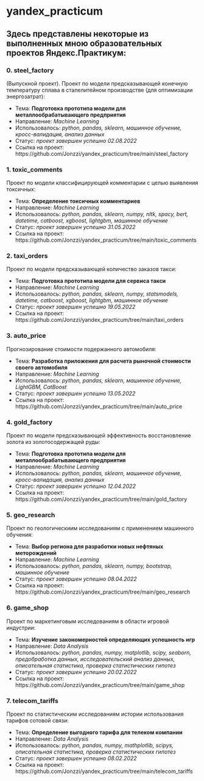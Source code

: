 <h1>yandex_practicum</h1>
<h2>Здесь представлены некоторые из выполненных мною образовательных проектов Яндекс.Практикум:</h2>

<h3>0. steel_factory</h3>
(Выпускной проект). Проект по модели предсказывающей конечную температуру сплава в сталелитейном производстве (для оптимизации энергозатрат):
<ul>
<li>Тема: <b>Подготовка прототипа модели для металлообрабатывающего предприятия</b>
<li>Направление: <i>Machine Learning</i>
<li>Использовалось: <i>python, pandas, sklearn, машинное обучение, кросс-валидация, анализ данных</i>
<li>Статус: <i>проект завершен успешно 02.08.2022</i>
<li>Ссылка на проект: https://github.com/Jonzzi/yandex_practicum/tree/main/steel_factory
</ul>

<h3>1. toxic_comments</h3>
Проект по модели классифицирующей комментарии с целью выявления токсичных:
<ul>
<li>Тема: <b>Определение токсичных комментариев</b>
<li>Направление: <i>Machine Learning</i>
<li>Использовалось: <i>python, pandas, sklearn, numpy, nltk, spacy, bert, datetime, catboost, xgboost, lightgbm, машинное обучение</i>
<li>Статус: <i>проект завершен успешно 31.05.2022</i>
<li>Ссылка на проект: https://github.com/Jonzzi/yandex_practicum/tree/main/toxic_comments
</ul>

<h3>2. taxi_orders</h3>
Проект по модели предсказывающей количество заказов такси:
<ul>
<li>Тема: <b>Подготовка прототипа модели для сервиса такси</b>
<li>Направление: <i>Machine Learning</i>
<li>Использовалось: <i>python, pandas, sklearn, numpy, statsmodels, datetime, catboost, xgboost, lightgbm, машинное обучение</i>
<li>Статус: <i>проект завершен успешно 19.05.2022</i>
<li>Ссылка на проект: https://github.com/Jonzzi/yandex_practicum/tree/main/taxi_orders
</ul>

<h3>3. auto_price</h3>
Прогнозирование стоимости подержанного автомобиля:
<ul>
<li>Тема: <b>Разработка приложения для расчета рыночной стоимости своего автомобиля</b>
<li>Направление: <i>Machine Learning</i>
<li>Использовалось: <i>python, pandas, sklearn, машинное обучение, LightGBM, CatBoost</i>
<li>Статус: <i>проект завершен успешно 13.05.2022</i>
<li>Ссылка на проект: https://github.com/Jonzzi/yandex_practicum/tree/main/auto_price
</ul>

<h3>4. gold_factory</h3>
Проект по модели предсказывающей эффективность восстановление золота из золотосодержащей руды:
<ul>
<li>Тема: <b>Подготовка прототипа модели для металлообрабатывающего предприятия</b>
<li>Направление: <i>Machine Learning</i>
<li>Использовалось: <i>python, pandas, sklearn, машинное обучение, кросс-валидация, анализ данных</i>
<li>Статус: <i>проект завершен успешно 12.04.2022</i>
<li>Ссылка на проект: https://github.com/Jonzzi/yandex_practicum/tree/main/gold_factory
</ul>

<h3>5. geo_research</h3>
Проект по геологическиим исследованиям с применением машинного обучения:
<ul>
<li>Тема: <b>Выбор региона для разработки новых нефтяных меторождений</b>
<li>Направление: <i>Machine Learning</i>
<li>Использовалось: <i>python, pandas, sklearn, numpy, bootstrap, машинное обучение</i>
<li>Статус: <i>проект завершен успешно 08.04.2022</i>
<li>Ссылка на проект: https://github.com/Jonzzi/yandex_practicum/tree/main/geo_research
</ul>
  
<h3>6. game_shop</h3>
Проект по маркетинговым исследованиям в области игровой индустрии:
<ul>
<li>Тема: <b>Изучение закономерностей определяющих успешность игр</b>
<li>Направление: <i>Data Analysis</i>
<li>Использовалось: <i>python, pandas, numpy, matplotlib, scipy, seaborn, предобработка данных, исследовательский анализ данных, описательная статистика, проверка статистических гипотез</i>
<li>Статус: <i>проект завершен успешно 20.02.2022</i>
<li>Ссылка на проект: https://github.com/Jonzzi/yandex_practicum/tree/main/game_shop
</ul>
  
<h3>7. telecom_tariffs</h3>
Проект по статистическим исследованиям истории использования тарифов сотовой связи:
<ul>
<li>Тема: <b>Определение выгодного тарифа для телеком компании</b>
<li>Направление: <i>Data Analysis</i>
<li>Использовалось: <i>python, pandas, numpy, mathplotlib, scipys, описательная статистика, проверка статистических гипотез</i>
<li>Статус: <i>проект завершен успешно 08.02.2022</i>
<li>Ссылка на проект: https://github.com/Jonzzi/yandex_practicum/tree/main/telecom_tariffs
</ul>
